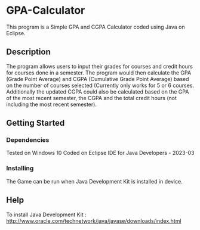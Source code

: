 # GPA-Calculator
This program is a Simple GPA and CGPA Calculator coded using Java on Eclipse.

## Description

The program allows users to input their grades for courses and credit hours for courses done in a semester. The program would then calculate the GPA (Grade Point Average) and CGPA (Cumulative Grade Point Average) based on the number of courses selected (Currently only works for 5 or 6 courses. Additionally the updated CGPA could also be calculated based on the GPA of the most recent semester, the CGPA and the total credit hours (not including the most recent semester). 
## Getting Started

### Dependencies
Tested on Windows 10
Coded on Eclipse IDE for Java Developers - 2023-03 

### Installing
The Game can be run when Java Development Kit is installed in device.

## Help
To install Java Development Kit : http://www.oracle.com/technetwork/java/javase/downloads/index.html
